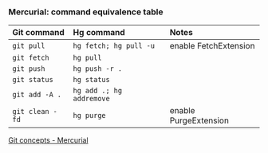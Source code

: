 ### Mercurial: command equivalence table

| Git command     | Hg command               | Notes                 |
|:--------------- |:------------------------ |:--------------------- |
| `git pull`      | `hg fetch; hg pull -u`   | enable FetchExtension |
| `git fetch`     | `hg pull`                |                       |
| `git push`      | `hg push -r .`           |                       |
| `git status`    | `hg status`              |                       |
| `git add -A .`  | `hg add .; hg addremove` |                       |
| `git clean -fd` | `hg purge`               | enable PurgeExtension |

[Git concepts - Mercurial](http://mercurial.selenic.com/wiki/GitConcepts)
